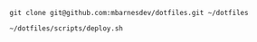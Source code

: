 ```
git clone git@github.com:mbarnesdev/dotfiles.git ~/dotfiles
```

```
~/dotfiles/scripts/deploy.sh
```
